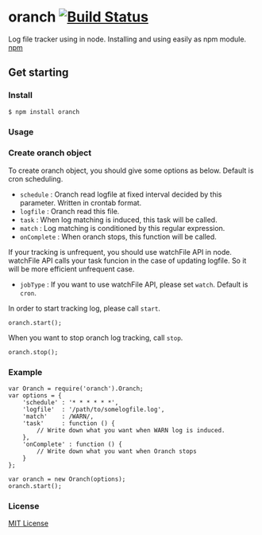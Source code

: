 oranch  [![Build Status](https://secure.travis-ci.org/Lewuathe/oranch.png)](http://travis-ci.org/Lewuathe/oranch)
======

Log file tracker using in node. 
Installing and using easily as npm module. [npm](https://npmjs.org/package/oranch "npm")


## Get starting

### Install

    $ npm install oranch

### Usage

### Create oranch object
To create oranch object, you should give some options as below.
Default is cron scheduling.

* `schedule`   : Oranch read logfile at fixed interval decided by this parameter. Written in crontab format.
* `logfile`    : Oranch read this file.
* `task`       : When log matching is induced, this task will be called.
* `match`      : Log matching is conditioned by this regular expression.
* `onComplete` : When oranch stops, this function will be called.

If your tracking is unfrequent, you should use watchFile API in node.
watchFile API calls your task funcion in the case of updating logfile.
So it will be more efficient unfrequent case.

* `jobType`    : If you want to use watchFile API, please set `watch`. Default is `cron`.

In order to start tracking log, please call `start`.
    
    oranch.start();
    
When you want to stop oranch log tracking, call `stop`.

    oranch.stop();
    

### Example

    var Oranch = require('oranch').Oranch;
	var options = {
	    'schedule' : '* * * * * *',
		'logfile'  : '/path/to/somelogfile.log',
		'match'    : /WARN/,
		'task'     : function () {  
		    // Write down what you want when WARN log is induced.
		},
		'onComplete' : function () {
		    // Write down what you want when Oranch stops
		}
    };

	var oranch = new Oranch(options);
	oranch.start();


### License 

[MIT License](http://opensource.org/license/mit-license.php "MIT License")
